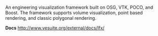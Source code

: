 An engineering visualization framework built on OSG, VTK, POCO, and Boost. The framework supports volume visualization, point based rendering, and classic polygonal rendering.

**Docs**
http://www.vesuite.org/external/docs/lfx/